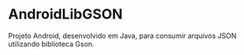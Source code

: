 # AndroidLibGSON
Projeto Android, desenvolvido em Java, para consumir arquivos JSON utilizando biblioteca Gson. 
